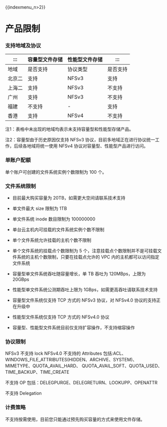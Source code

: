 {{indexmenu_n>2}}

# 产品限制

### 支持地域及协议

| ::: |容量型文件存储 | 性能型文件存储 |:::  |
|------------ |------------ |------------|------------|
|地域	 |是否支持	 |协议类型	 |是否支持	 |协议类型 |
|北京二	 |支持	 |NFSv3	 |支持	 |NFSv4 |
|上海二	 |支持	 |NFSv3	 |不支持	 |- |
|广州	 |支持	 |NFSv3	 |不支持	 |- |
|福建	 |不支持	 |-	 |支持	 |NFSv4 |
|香港	 |支持	 |NFSv4	 |不支持	 |- |

注1：表格中未出现的地域均表示未支持容量型和性能型存储产品。

注2：容量型由于历史原因仅支持 NFSv3 协议，目前多地域正在进行协议统一工作，后续各地域将统一使用 NFSv4 协议对容量型、性能型产品进行访问。

           

### 单账户配额
单个账户可创建的文件系统实例个数限制为 100 个。

### 文件系统限制
  * 目前最大购买容量为 20TB，如需更大空间请联系技术支持
  
  * 单文件最大 size 限制为 1TB
  
  * 单文件系统 inode 数目限制为 100000000
  
  * 单台云主机内可挂载的文件系统实例个数不限制
  
  * 单个文件系统允许挂载的主机个数不限制
  
  * 单个文件系统的挂载点个数限制为 5 个，注意挂载点个数限制并不是可挂载文件系统的主机个数限制，只要在挂载点允许的 VPC 内的主机都可以访问指定文件系统
  
  * 容量型单文件系统吞吐随容量增长，单 TB 吞吐为 120MBps，上限为 20GBps
  
  * 性能型单文件系统公测期吞吐上限为 1GBps，如需更高吞吐请联系技术支持
  
  * 容量型文件系统仅支持 TCP 方式的 NFSv3 协议，对 NFSv4.0 协议的支持正在升级中
  
  * 性能型文件系统仅支持 TCP 方式的 NFSv4.0 协议
  
  * 容量型、性能型文件系统目前仅支持扩容操作，不支持缩容操作

### 协议限制
NFSv3	不支持 lock
NFSv4.0	
不支持的 Attributes 包括:ACL、WINDOWS_FILE_ATTRIBUTES(HIDDEN、ARCHIVE、SYSTEM)、MIMETYPE、QUOTA_AVAIL_HARD、 QUOTA_AVAIL_SOFT、QUOTA_USED、TIME_BACKUP、TIME_CREATE

不支持 OP 包括：DELEGPURGE、DELEGRETURN、LOOKUPP、OPENATTR

不支持 Delegation

### 计费策略
不支持按需使用，目前您只能通过预先购买容量的方式来使用文件存储。
